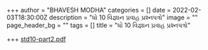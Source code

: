 +++
author = "BHAVESH MODHA"
categories = []
date = 2022-02-03T18:30:00Z
description = "ધો 10 વિજ્ઞાન પ્રવાહ પ્રશ્નપત્રો"
image = ""
page_header_bg = ""
tags = []
title = "ધો 10 વિજ્ઞાન પ્રવાહ પ્રશ્નપત્રો"

+++
[std10-part2.pdf](/uploads/std10-part2.pdf "std10-part2.pdf")